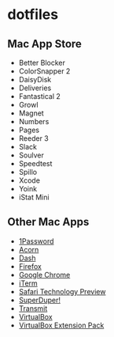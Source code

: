 # dotfiles

## Mac App Store

* Better Blocker
* ColorSnapper 2
* DaisyDisk
* Deliveries
* Fantastical 2
* Growl
* Magnet
* Numbers
* Pages
* Reeder 3
* Slack
* Soulver
* Speedtest
* Spillo
* Xcode
* Yoink
* iStat Mini

## Other Mac Apps

* [1Password](https://app-updates.agilebits.com/download/OPM4)
* [Acorn](https://flyingmeat.com/acorn/)
* [Dash](https://newyork.kapeli.com/downloads/v4/Dash.zip)
* [Firefox](https://download.mozilla.org/?product=firefox-latest-ssl&os=osx&lang=en-US)
* [Google Chrome](https://dl.google.com/chrome/mac/stable/GGRO/googlechrome.dmg)
* [iTerm](https://iterm2.com/downloads/stable/latest)
* [Safari Technology Preview](https://secure-appldnld.apple.com/STP/091-75179-20180321-568313D8-1D74-11E8-A64C-0BF6EA84401E/SafariTechnologyPreview.dmg)
* [SuperDuper!](https://shirt-pocket.com/mint/pepper/orderedlist/downloads/download.php?file=https%3A//shirt-pocket.com/downloads/SuperDuper%21.dmg)
* [Transmit](https://download.panic.com/transmit/Transmit%205.1.1.zip)
* [VirtualBox](https://download.virtualbox.org/virtualbox/5.2.8/VirtualBox-5.2.8-121009-OSX.dmg)
* [VirtualBox Extension Pack](https://download.virtualbox.org/virtualbox/5.2.8/Oracle_VM_VirtualBox_Extension_Pack-5.2.8.vbox-extpack)
